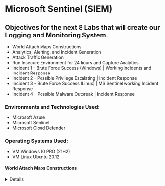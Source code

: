 # Microsoft Sentinel (SIEM)

## Objectives for the next 8 Labs that will create our Logging and Monitoring System.

- World Attach Maps Constructions
- Analytics, Alerting, and Incident Generation
- Attack Traffic Generation
- Run Insecure Environment for 24 hours and Capture Analytics
- Incident 1 - Brute Force Success (Windows) | Working Incidents and Incident Response
- Incident 2 - Possible Privilege Escalating | Incident Response
- Incident 3 - Brute Force Success (Linux) | MS Sentinel working Incident Response
- Incident 4 - Possible Malware Outbreak | Incident Response

### Environments and Technologies Used:

- Microsoft Azure
- Microsoft Sentinel
- Microsoft Cloud Defender

### Operating Systems Used:

- VM Windows 10 PRO (21H2)
- VM Linux Ubuntu 20.12

#### World Attach Maps Constructions
<details close>

<div>

</summary>

Reminder: Check your Subscription’s Cost Analysis

### Actions and Observations<b>

- We are going to create 4 different workbooks in Sentinel that show different types of malicious traffic from around the world, targeting our resources.

- We will use pre-built JSON maps to reduce the number of errors/questions but will explain the process.

--- 

> In Microsoft Sentinel | Workbooks, we will add a new workbook in order to create our map. JSON Files - Remember, Sentinel uses our Log Analytics Workspace where we ingested the logs.

![vivaldi_kLOHZRFPhj](https://user-images.githubusercontent.com/109401839/235279747-01e3bf0c-428d-4b71-b6f8-9e9dc99bae8d.png)

- Remove the pre-included reports. 
- Add Query
- Advanced Editor > Paste the [KQL .JSON Information](https://github.com/fnabeel/Cloud-SOC-Project-Directory/blob/main/Sentinel-Maps(JSON)/linux-ssh-auth-fail.json)

> After running your query, your graph should populate! 

![vivaldi_1SnjH3R8Ip](https://user-images.githubusercontent.com/109401839/235279945-1eef8a2b-e778-4811-be63-3c9bf4c1e619.png)
 
> Note that each graph everyone makes will be different since this is based on the attacks I received in a certain timeframe! 

> The KQL code we used shows us the Linux VM Authentication SSH Failures. 
 Edit > Settings > Map Settings > 

![heatmap](https://user-images.githubusercontent.com/109401839/235281773-e002056e-9f07-4082-9721-59c3f002f74f.PNG)

> Here you can customise the map and the details even further to your desire. I will keep it default. 

> Save Workbooks & Let us repeat the steps for the other maps. 

![vivaldi_YBA2LIqUJg](https://user-images.githubusercontent.com/109401839/235284830-a5b1ff91-cfd5-4381-a459-e6315be8f22d.png)

> Next, we will create a graph for [MS SQL Authentication Fail](https://github.com/fnabeel/Cloud-SOC-Project-Directory/blob/main/Sentinel-Maps(JSON)/mssql-auth-fail.json)

![vivaldi_laXpbNeo86](https://user-images.githubusercontent.com/109401839/235286153-e23a0f2e-3b96-498b-a557-6d70f82e31c6.png)

> Now we will repeat it for the subsequent maps by entering the KQL code. 

- [NSG Malicious Allowed Firewall In](https://github.com/fnabeel/Cloud-SOC-Project-Directory/blob/main/Sentinel-Maps(JSON)/nsg-malicious-allowed-in.json)

![vivaldi_No4emgWydH](https://user-images.githubusercontent.com/109401839/235286714-73d14971-e942-479b-aa36-04c083dc86d5.png)

- [Windows RDP & SMB Authentication Failures](https://github.com/fnabeel/Cloud-SOC-Project-Directory/blob/main/Sentinel-Maps(JSON)/windows-rdp-auth-fail.json)

![vivaldi_hMnU9a0ydS](https://user-images.githubusercontent.com/109401839/235286919-0ae35ece-b7c4-436b-a581-71c92169fb6b.png)

> We can edit and change the timeframe to see where and what attacks happened at a certain time. I will do 30 minutes as an example: 

![vivaldi_OyzflFZq3q](https://user-images.githubusercontent.com/109401839/235287139-9b47bb91-4efe-4b37-a498-6fd9d3fadd99.png)

> You should have 4 custom-made workbooks like this:

![vivaldi_Ay5xt00GJN](https://user-images.githubusercontent.com/109401839/235287326-0fbd8e95-6d31-4032-bed2-112d4b8daac1.png)

> In subsequent labs, we will create our own attacks at add to these maps. For example, say I create a VM in Malaysia and attack the home base VM, a dot should be added to our graphs depending on our attack method. 
<div>

### Troubleshooting: 

> If it’s been 24 hours since you created the resources being tracked on this map and you don’t see traffic to them, make sure of the following:
First, generate traffic on your own to see if any logs show up

> Ensure both VMs are on

> Ensure Microsoft Defender for Cloud and the Data Collection Rules are configured correctly to collect logs from the VMs (from the section: Logging and Monitoring: Enable MDC and Configure Log Collection for Virtual Machines)

> Ensure Logging is correctly configured for MS SQL Server (from the section: Azure Intro: Creating our Subscription and First Resources)

> If NSG Flow Logs are empty, ensure they are configured correctly (from the section: Logging and Monitoring: Enable MDC and Configure Log Collection for Virtual Machines)

> Alternatively, you can skip ahead to the “Azure Sentinel: Attack Traffic Generation” section to generate some traffic, but we need to make sure logging is configured correctly and showing up before that will work.

<div> 

### Analytics, Alerting, and Incident Generation
<details close>

---

</summary>

- In this lab, we will be working on Analytics, Alerting, and Incident Generation.

- We are going to manually go to add the rules, and then trigger the alerts. We will dissect the alert and really understand what is happening. 

![image](https://user-images.githubusercontent.com/109401839/235291419-36c75299-c9a9-4b64-a51c-f4b10ce43164.png)

> First will be a brute force attempt by a Windows machine. 

``` 
SecurityEvent
| where EventID == 4625
| where TimeGenerated > ago(60m)
| summarize FailureCount = count() by SourceIP = IpAddress, EventID, Activity
| where FailureCount >= 10
```

> So we enter this Query under our Log Analytic workspace. Run it. It will show the EventID of 4625 in the given timeframe you selected. In this case, 60 minutes. Then the next like will be our categories and show us the Failure count. Was it all the same attacks or 10 instances of the same IP, EventID and Activity trying to attack? That's what the failure count does. 

> So we do not want to create an alert based on a user making a mistake a few times, but over ten times is a little suspicious and we can create an alert based on that. 

![vivaldi_hQThPXrMWs](https://user-images.githubusercontent.com/109401839/235291881-b7fe654d-cdeb-4cc3-91c5-95119ab87169.png)

> Feel free to use ChatGPT to have a more in-depth explanation if the one above was insufficient. 

![analytics query](https://user-images.githubusercontent.com/109401839/235292182-1ddd325e-a980-4422-99e5-02b6f35a3985.PNG)

> We will add a query rule now, that is the same as the previous KQL query. 

- Tactics and Techniques:
Credential Access > Brute Force
Enter it in and run it again: 

![mqFhzU2BOQ](https://user-images.githubusercontent.com/109401839/235292423-4695e167-f043-4680-af60-02da62454464.png)

> In Alert enrichment > Entity Mapping 

> Set up IP Entity | Address | AttackerIP

> Add new entity:

> Set up Host | Hostname | DestinationHostName 

![vivaldi_G4GbbxRRLc](https://user-images.githubusercontent.com/109401839/235292538-96a1b891-dbf7-4466-8234-bf9eb3aa1dfb.png)

> So say that an attacker with an IP address 1.1.1.1 attacks our network, we will get an alert.. however, Sentinel will track that IP Address and correlate that addresses further action and map it to other alerts. 

![vivaldi_qZYMU18mjY](https://user-images.githubusercontent.com/109401839/235292695-ed06b0e7-18c4-4dd4-8f33-44199cee9674.png)

![vivaldi_5FJZt75Ouo](https://user-images.githubusercontent.com/109401839/235292727-848a05fb-234b-4a61-9d11-9ce4b35af5c6.png)

> Our rule is ready to roll ~ validate & create. 

> We should see any incidents that it creates.

> And almost immediately we got an incident! 

![vivaldi_NgGrQCTZd8](https://user-images.githubusercontent.com/109401839/235292787-85b9164a-c584-4e35-b013-527551daae27.png)

![4MDWsCNOfs](https://user-images.githubusercontent.com/109401839/235292805-0fac1e01-6461-471b-98e6-c98ead18fdbe.png)


> On the bottom left, we can click "Investigation"  and it will show us a nice infographic of the attack on the host. 

![FZIXPOncAT](https://user-images.githubusercontent.com/109401839/235293224-ad6cf8a4-3069-42b0-b83b-a20adf271e6d.png)

- Now, we can delete that test incident alert and the test alert, we are going to import a bunch of the real queries.  

> If this portion did not work for you, as the query did not result in any incidents. You can remote into your VM and purposely fail the login attempt 10x in order to generate the incident! 

- Now download the query rule list to make life easier! 

---

[Sentinel Analytics Rules](https://github.com/fnabeel/Cloud-SOC-Project-Directory/blob/main/Sentinel-Analytics-Rules/Sentinel-Analytics-Rules(KQL%20Alert%20Queries).json)

---

> After importing the rules, we already have 4 incidents generated. Nothing like work. 

![vivaldi_AhVZHFFOyF](https://user-images.githubusercontent.com/109401839/235294286-eead3162-d19f-475f-a07b-aedd23433dec.png)

- Here are the active rules imported: 

![vivaldi_0qjWA3CiOA](https://user-images.githubusercontent.com/109401839/235294313-140f164c-e698-4425-9925-b238cf73b4ca.png)

- Play around and learn each part.

> For example CUSTOM: Possible Privilege Escalation (Global Admin Role Assignment)

> Under Set Rule Logic we can see the Rule Query. 

- We can break down this query: 

```
AuditLogs
| where OperationName == "Add member to role" and Result == "success"
| where TargetResources[0].modifiedProperties[1].newValue == '"Company Administrator"' and TargetResources[0].type == "User"
| project TimeGenerated, OperationName, AssignedRole = TargetResources[0].modifiedProperties[1].newValue, InitiatorId = InitiatedBy.user.id, InitiatorUpn = InitiatedBy.user.userPrincipalName, TargetAccountId = TargetResources[0].id, TargetAccountUpn = TargetResources[0].userPrincipalName, InitiatorIpAddress = InitiatedBy.user.ipAddress, Status = Result
```
---

- Here is a breakdown of each line:

> AuditLogs: This is the name of the table being queried. It likely contains logs of actions taken within a Microsoft Azure environment.

``` | where OperationName == "Add a member to role" and Result == "success": ```

> This line filters the results to only show entries where the operation name is "Add a member to the role" and the result was "success". This is likely used to narrow down the results to only show successful attempts to add a user to a role.

``` | where TargetResources[0].modifiedProperties[1].newValue == '"Company Administrator"' and TargetResources[0].type == "User": ``` 

> This line further filters the results to only show entries where the modified property at index 1 of the first TargetResource (a resource involved in the operation) is equal to the string "Company Administrator" and the type of the first TargetResource is "User". This is likely used to only show successful attempts to add a user to the "Company Administrator" role.

``` | project TimeGenerated, OperationName, AssignedRole = TargetResources[0].modifiedProperties[1].newValue, InitiatorId = InitiatedBy.user.id, InitiatorUpn = InitiatedBy.user.userPrincipalName, TargetAccountId = TargetResources[0].id, TargetAccountUpn = TargetResources[0].userPrincipalName, InitiatorIpAddress = InitiatedBy.user.ipAddress, Status = Result: ``` 

> This line projects (i.e., selects) specific columns from the filtered results and renames them for readability. 

> The selected columns include the time the log was generated (TimeGenerated), the operation name (OperationName), the assigned role (AssignedRole, which is the value of the modified property at index 1 of the first TargetResource), the ID of the user who initiated the operation (InitiatorId), the user principal name of the user who initiated the operation (InitiatorUpn), the ID of the target account (TargetAccountId, which is the ID of the first TargetResource), the user principal name of the target account (TargetAccountUpn, which is the user principal name of the first TargetResource), the IP address of the user who initiated the operation (InitiatorIpAddress, which is the IP address of the user who initiated the operation), and the status of the operation (Status, which is the result of the operation).

- Let us see what happened while you were reading this and I was typing this out. 

![Frq11TIXzC](https://user-images.githubusercontent.com/109401839/235294920-a287141b-00b4-4005-9c3d-4be26dffd13d.png)

> We got a brute force attempt on MS SQL Server.
Similar incidents are notified at the bottom. 

- Let us investigate:

![vivaldi_K8gJz7V9DX](https://user-images.githubusercontent.com/109401839/235294982-8e539741-227f-469d-b3c1-d31454a8d533.png)

> This is the spiral of despair...

> Let us revise the workbooks since these are relatively new and should reflect on the geolocation map within the timeframe of the attacks. 

![vivaldi_sbJlTVzF7M](https://user-images.githubusercontent.com/109401839/235295157-7cba01ca-2c81-4c49-b03d-7cab1c81fb77.png)

> In the last 30 minutes, 

![image](https://user-images.githubusercontent.com/109401839/235295217-06574230-fcb2-408e-b415-428896d83fe9.png)

> The entities show us the IP Address information. 

### Attack Traffic Generation Lab
<details close>

<div>

</summary>

#### Attacker Mode (pretend you are an attacker), perhaps a world-renowned Blackhat Hacker, let us cosplay this lab:

- First, let us generate some attack traffic to trigger alerts & incident generation, which the Internet (Thank you) has already done since the writing of the last lab. 

![vivaldi_BAtjUMJqrd](https://user-images.githubusercontent.com/109401839/235329080-bd59d747-8ef9-4947-8d91-5bf6d80dbf79.png)

> 73 Open Incidents. 2 High Alerts, oh boy. Let us make it 74.

- Log into “attack-vm” from our previous labs. 

- Open PowerShell as an Admin and install the Az Module if you haven’t already

- Download SSMS, Previous Lab (Optional)

- Download Visual Studio Code (Mandatory)

- Run PS Command ```Install-Module Az```

> "Yes to All "

![mstsc_au4u5GMQEb](https://user-images.githubusercontent.com/109401839/235329774-464dbb88-f6f9-4e2c-bd1e-a058f73a8fa1.png)

- Download the “Attack-Scripts” PowerShell Scripts and put the folder on your desktop

![mstsc_sDIJGG4fvK](https://user-images.githubusercontent.com/109401839/235329916-3f6f7f56-ba74-4fb1-bad9-af575f687056.png)

- Open the folder in VS Code

![mstsc_9oaG0rg5iC](https://user-images.githubusercontent.com/109401839/235329942-9306092d-fd87-4d5b-ab5d-0a21c03fa9a9.png)

 > Trust the authors, you are the author. Maybe... 

| Notice: You can do what these scripts do manually, however, it is good to get some experience using scripts to be more efficient with time and versatile. If you are unsure what each line in the script does, feel free to copy and paste it into ChatGPT. Then, request it to explain each line at XYZ age group so you can dissect, marinate that knowledge and then be able to comprehend further. All in due time, right? 

> VSC may ask you to install an extension for PowerShell, go ahead and install it. Now...

- Run each of the following scripts, observing the results in Log Analytics Workspace AND Sentinel Incident Creation:

- AAD-Brute-Force-Success-Simulator.ps1
(this can be done manually by trying to log into the portal)

Let us break down the main function for this: 

Line 1: ```$tenantId = "xxxxxxxx-xxxx-xxxx-xxxx-xxxxxxxxxxxx" ```

> # Your Tenant ID, you can find on the AAD Blade in the Azure Portal...

Line 2: ``` $username = "attacker@[your user name].onmicrosoft.com" ```

> # Some Username that exists in your AAD Tenant.. in my case that is "attacker@fnabeelpm.onmicrosoft.com"

Line 3: ``` $correct_password = "LabTest12345" ``` 

> # Enter the correct password for the above user... If you cannot remember your password, you can reset it in your browser's incognito mode and sign on to Azure AD.

Line 4: ``` $wrong_password = "___WRONG PASSWORD___" ``` 

> # This is used to generate auth failures...

Line 5: ``` $max_attempts = 11  ``` 

> # This is the number of times to fail the login before succeeding. 

> So, we will let this run and it will create a loop for 11x failed login attempts, and then 1 successful login attempt, which will create an incident alert. 

![mstsc_O5tMxYk2aJ](https://user-images.githubusercontent.com/109401839/235330515-667d07f2-929d-48d7-9aa5-314e9a491d13.png)

> We can now go to our Log Analytics and view logs. 
Enter the Query 

```
SigninLogs
| order by TimeGenerated desc
```

> This will show us the script attempts. It makes take a moment to update, but this is what it will look like! 

![vivaldi_vGrHhhyVGj](https://user-images.githubusercontent.com/109401839/235330674-81586064-bce1-494a-907f-61e8721ace29.png)

![lgo](https://user-images.githubusercontent.com/109401839/235330713-a8f42e91-8aef-43d2-a987-0539c660ef3c.PNG)

- Key-Vault-Secret-Reader.ps1
(this can be done manually by observing Key Vault Secrets in Azure Portal)
 
> Replace the name for each part of the script with your corresponding information. Run it and see the alert generate! Now you have an idea, I will just show you the results for the next two.  

![mstsc_X219qf3iEc](https://user-images.githubusercontent.com/109401839/235331049-2d9d46c5-47fa-4c5d-b88e-8723a75573db.png)

![mstsc_GVrwLTrcuz](https://user-images.githubusercontent.com/109401839/235331078-43392219-7009-49dc-8051-e1754fe3b8c4.png)

> This may disconnect you in Azure. This is the Admin attempt. 
 If you are having issues, be sure in lines 6 & 7 to add 

```
Disconnect-AzAccount
Connect-AzAccount
``` 

> That solved the issue for me there. Now sign in, and remember that the attacker roles set in previous labs do not have read rights for Azure Key vault... 

> Next is to stop the VM in Azure, this may or may not sign you out, then run it again so everything can marinate perfectly in our pot. Run the.PS1 Key Vault attack again and voila. 

![mstsc_j9qsWIkbGY](https://user-images.githubusercontent.com/109401839/235331907-8028047d-c4f6-4c2f-9a76-0299cd2e1189.png)

![keyvauilt log](https://user-images.githubusercontent.com/109401839/235332071-a6d51d5f-f62a-4022-8f26-a5b408fa6b26.PNG)

> Above we can see that our attempt is successful, and we know it is us by the same IP Address of the VM. For my instance, I was the only one who got into the Key Vault, maybe an outside threat got into yours. You can check the logs and verify, however, we should have an incident alert for all these attempts I did. 
 
![vivaldi_VozPgPs7jQ](https://user-images.githubusercontent.com/109401839/235332143-d88c13a6-97d9-4461-bbed-0fd14fb19aa9.png)

> Here is the alert. 

![vivaldi_msbQ1nQ0D3](https://user-images.githubusercontent.com/109401839/235332230-ad1f9593-4753-4640-bdf7-da33b76f7978.png)

- Malware-Generator-EICAR.ps1
(this can be done manually by creating a text file with the EICAR string in it)

> Run this in Powershell and it will create a Windows Security Alert. Alternatively, you can make a .txt file and combine the two parts of the script and save it to trigger the alert. 

![mstsc_UnFJHU7CGl](https://user-images.githubusercontent.com/109401839/235332812-697bc84c-5e57-4992-b362-d5a4ddfba704.png)

> The script essentially just combines it for us but we can do this manually 

![mstsc_2zVfAJvwpd](https://user-images.githubusercontent.com/109401839/235332785-38c9111b-b35e-4d8f-afe6-567261c2b45b.png)

> For this part, we will use Powershell ISE (Admin) and enter the .ps1 code. Windows security should catch these. 

![vivaldi_c6nIFdtzdJ](https://user-images.githubusercontent.com/109401839/235333107-b844ca39-112e-4f29-87cd-f470b3cf1ce0.png)

> We should see this generated in Defender For Cloud and Sentinel. In Sentinel, it will only show if Windows Security took action! So, depending on the setting. You have to manually take action if it is quarantined. After that is fixed, take a moment (For me a very long time) and wait for the incident or KQL query to view the incident. 

- SQL-Brute-Force-Simulator.ps1
(this can be done manually with SSMS by attempting to log in with bad credentials)


``` Note: It does take a bit of time for the logs to show up in Log Analytics Workspace! "Patience is beautiful." ```

- If you want to trigger Brute Force attempts for Linux and RDP, simply fail to log into these several times (10+), but I assume the internet is doing a good job of that already based on our previous lab, haha. 

### Run Insecure Environment for 24 Hours and Capture Analytics
<details close>

<div>

</summary>

### Dataset 

Before 24 Hours: 
<div>

| Metric                   | Count
| ------------------------ | -----
| SecurityEvent            | 0
| Syslog                   | 0
| SecurityAlert            | 0
| SecurityIncident         | 0
| AzureNetworkAnalytics_CL | 0

![Windows RDP   SMB Authentication Failure(Before)](https://user-images.githubusercontent.com/109401839/235335964-ef063912-f0b7-4761-a95b-911c21f240b7.png)

![Linux SSH Auth Failure (Before)](https://user-images.githubusercontent.com/109401839/235335965-63e57ce1-2d54-4256-a86c-4e7962eda71e.png)

![MySQL Authentication Failures(Before)](https://user-images.githubusercontent.com/109401839/235335966-25b63a64-750c-4275-9f54-a5ec72bd0a7c.png)

![nsg-malicious-allowed-in (before)](https://user-images.githubusercontent.com/109401839/235335967-faab4541-ea6c-4276-8b17-1b446613ff9f.png)

After 24 Hours: 
<div>

| Metric                   | Count
| ------------------------ | -----
| SecurityEvent            | 0
| Syslog                   | 0
| SecurityAlert            | 0
| SecurityIncident         | 0
| AzureNetworkAnalytics_CL | 0

HELPER QUERIES	
		
	Helper KQL Queries
		
Start Time	

``` "range x from 1 to 1 step 1
| project StartTime = ago(24h), StopTime = now()" ``` 
	
![vivaldi_TqMaMGLc0s](https://user-images.githubusercontent.com/109401839/235334642-729e7798-48b3-43ea-870b-85ed6425f3c1.png)
	
Stop Time			
Security Events (Windows VMs)	"SecurityEvent
| where TimeGenerated >= ago(24h)
| count"

		
Syslog (Linux VMs)	"Syslog
| where TimeGenerated >= ago(24h)
| count"	

	
SecurityAlert (Microsoft Defender for Cloud)	"SecurityAlert
| where DisplayName !startswith ""CUSTOM"" and DisplayName !startswith ""TEST""
| where TimeGenerated >= ago(24h)
| count"
		
Security Incident (Sentinel Incidents)	"SecurityIncident
| where TimeGenerated >= ago(24h)
| count"	

	
NSG Inbound Malicious Flows Allowed	"AzureNetworkAnalytics_CL 
| where FlowType_s == ""MaliciousFlow"" and AllowedInFlows_d > 0
| where TimeGenerated >= ago(24h)
| count"

	
NSG Inbound Malicious Flows Blocked	"AzureNetworkAnalytics_CL 
| where FlowType_s == ""MaliciousFlow"" and DeniedInFlows_d > 0
| where TimeGenerated >= ago(24h)
| count"		

### Incident 1 - Brute Force Success (Windows) - Working Incidents and Incident Response
<details close>

<div>

</summary>

Check your Subscription’s Cost Analysis

Work the incidents being generated within Azure Sentinel, in accordance with the
NIST 800-61 Incident Management Lifecycle. Make use of the provided Pl

Step 1: Preparation
(We initiated this already by ingesting all of the logs into Log Analytics Workspace and Sentinel and configuring alert rules)

Step 2: Detection & Analysis (You may have different alerts/incidents)
Set Severity, Status, Owner
View Full Details (New Experience)
Observe the Activity Log (for history of incident)
Observe Entities and Incident Timelines (are they doing anything else?)
“Investigate” the incident and continue trying to determine the scope
Inspect the entities and see if there are any related events
Determine legitimacy of the incident (True Positive, False Positive, etc.)
If True Positive, continue, if False positive, close it out

Step 3: Containment, Eradication, and Recovery
Use the simple Incident Response PlayBook

Step 4: Document Findings/Info and Clouse out the Incident in Sentinel

### Incident 2 - Possible Privilege Escalation - Working Incidents and Incident Response
<details close>

<div>

</summary>

Check your Subscription’s Cost Analysis

Work the incidents being generated within Azure Sentinel, in accordance with the
NIST 800-61 Incident Management Lifecycle. Make use of the provided Pl

Step 1: Preparation
(We initiated this already by ingesting all of the logs into Log Analytics Workspace and Sentinel and configuring alert rules)

Step 2: Detection & Analysis (You may have different alerts/incidents)
Set Severity, Status, Owner
View Full Details (New Experience)
Observe the Activity Log (for history of incident)
Observe Entities and Incident Timelines (are they doing anything else?)
“Investigate” the incident and continue trying to determine the scope
Inspect the entities and see if there are any related events
Determine legitimacy of the incident (True Positive, False Positive, etc.)
If True Positive, continue, if False positive, close it out

Step 3: Containment, Eradication, and Recovery
Use the simple Incident Response PlayBook

Step 4: Document Findings/Info and Clouse out the Incident in Sentinel

### Incident 3 - Brute Force Success (Linux) - Microsoft Sentinel Working Incidents and Incident Response
<details close>

<div>

</summary>
Check your Subscription’s Cost Analysis

Work the incidents being generated within Azure Sentinel, in accordance with the
NIST 800-61 Incident Management Lifecycle. Make use of the provided Pl

Step 1: Preparation
(We initiated this already by ingesting all of the logs into Log Analytics Workspace and Sentinel and configuring alert rules)

Step 2: Detection & Analysis (You may have different alerts/incidents)
Set Severity, Status, Owner
View Full Details (New Experience)
Observe the Activity Log (for history of incident)
Observe Entities and Incident Timelines (are they doing anything else?)
“Investigate” the incident and continue trying to determine the scope
Inspect the entities and see if there are any related events
Determine legitimacy of the incident (True Positive, False Positive, etc.)
If True Positive, continue, if False positive, close it out

Step 3: Containment, Eradication, and Recovery
Use the simple Incident Response PlayBook

Step 4: Document Findings/Info and Clouse out the Incident in Sentinel

### Incident 4 - Possible Malware Outbreak - Working Incidents and Incident Response
<details close>

<div>

</summary>

Check your Subscription’s Cost Analysis

Work the incidents being generated within Azure Sentinel, in accordance with the
NIST 800-61 Incident Management Lifecycle. Make use of the provided Pl

Step 1: Preparation
(We initiated this already by ingesting all of the logs into Log Analytics Workspace and Sentinel and configuring alert rules)

Step 2: Detection & Analysis (You may have different alerts/incidents)
Set Severity, Status, Owner
View Full Details (New Experience)
Observe the Activity Log (for history of incident)
Observe Entities and Incident Timelines (are they doing anything else?)
“Investigate” the incident and continue trying to determine the scope
Inspect the entities and see if there are any related events
Determine legitimacy of the incident (True Positive, False Positive, etc.)
If True Positive, continue, if False positive, close it out

Step 3: Containment, Eradication, and Recovery
Use the simple Incident Response PlayBook

Step 4: Document Findings/Info and Clouse out the Incident in Sentinel

